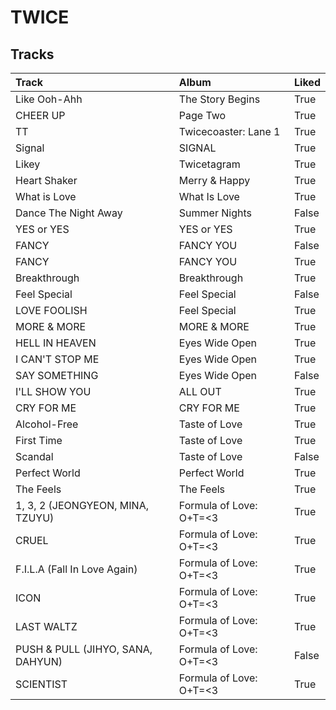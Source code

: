 # TWICE

## Tracks

| Track                             | Album                   | Liked   |
|:----------------------------------|:------------------------|:--------|
| Like Ooh-Ahh                      | The Story Begins        | True    |
| CHEER UP                          | Page Two                | True    |
| TT                                | Twicecoaster: Lane 1    | True    |
| Signal                            | SIGNAL                  | True    |
| Likey                             | Twicetagram             | True    |
| Heart Shaker                      | Merry & Happy           | True    |
| What is Love                      | What Is Love            | True    |
| Dance The Night Away              | Summer Nights           | False   |
| YES or YES                        | YES or YES              | True    |
| FANCY                             | FANCY YOU               | False   |
| FANCY                             | FANCY YOU               | True    |
| Breakthrough                      | Breakthrough            | True    |
| Feel Special                      | Feel Special            | False   |
| LOVE FOOLISH                      | Feel Special            | True    |
| MORE & MORE                       | MORE & MORE             | True    |
| HELL IN HEAVEN                    | Eyes Wide Open          | True    |
| I CAN'T STOP ME                   | Eyes Wide Open          | True    |
| SAY SOMETHING                     | Eyes Wide Open          | False   |
| I'LL SHOW YOU                     | ALL OUT                 | True    |
| CRY FOR ME                        | CRY FOR ME              | True    |
| Alcohol-Free                      | Taste of Love           | True    |
| First Time                        | Taste of Love           | True    |
| Scandal                           | Taste of Love           | False   |
| Perfect World                     | Perfect World           | True    |
| The Feels                         | The Feels               | True    |
| 1, 3, 2 (JEONGYEON, MINA, TZUYU)  | Formula of Love: O+T=<3 | True    |
| CRUEL                             | Formula of Love: O+T=<3 | True    |
| F.I.L.A (Fall In Love Again)      | Formula of Love: O+T=<3 | True    |
| ICON                              | Formula of Love: O+T=<3 | True    |
| LAST WALTZ                        | Formula of Love: O+T=<3 | True    |
| PUSH & PULL (JIHYO, SANA, DAHYUN) | Formula of Love: O+T=<3 | False   |
| SCIENTIST                         | Formula of Love: O+T=<3 | True    |